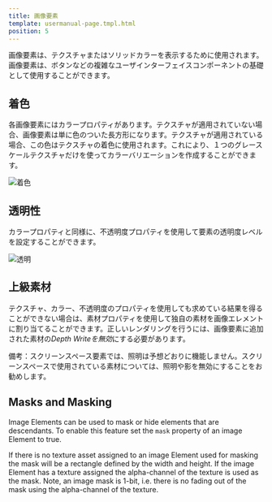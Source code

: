 ```yaml
---
title: 画像要素
template: usermanual-page.tmpl.html
position: 5
---
```


画像要素は、テクスチャまたはソリッドカラーを表示するために使用されます。画像要素は、ボタンなどの複雑なユーザインターフェイスコンポーネントの基礎として使用することができます。

## 着色

各画像要素にはカラープロパティがあります。テクスチャが適用されていない場合、画像要素は単に色のついた長方形になります。テクスチャが適用されている場合、この色はテクスチャの着色に使用されます。これにより、１つのグレースケールテクスチャだけを使ってカラーバリエーションを作成することができます。

![着色][1]

## 透明性

カラープロパティと同様に、不透明度プロパティを使用して要素の透明度レベルを設定することができます。

![透明][2]

## 上級素材

テクスチャ、カラー、不透明度のプロパティを使用しても求めている結果を得ることができない場合は、素材プロパティを使用して独自の素材を画像エレメントに割り当てることができます。正しいレンダリングを行うには、画像要素に追加された素材の*Depth Writeを無効*にする必要があります。

備考：スクリーンスペース要素では、照明は予想どおりに機能しません。スクリーンスペースで使用されている素材については、照明や影を無効にすることをお勧めします。

## Masks and Masking

Image Elements can be used to mask or hide elements that are descendants. To enable this feature set the `mask` property of an image Element to true.

If there is no texture asset assigned to an image Element used for masking the mask will be a rectangle defined by the width and height. If the image Element has a texture assigned the alpha-channel of the texture is used as the mask. Note, an image mask is 1-bit, i.e. there is no fading out of the mask using the alpha-channel of the texture.

[1]: /images/user-manual/user-interface/image-element/image-tinted.png
[2]: /images/user-manual/user-interface/image-element/image-transparent.png

